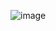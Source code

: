 ![image](https://github.com/jeungdong/CodingTest/assets/93365714/cba8b396-b400-455d-a5d9-78679e3efa14)
